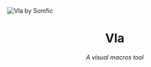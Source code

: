 <img src="banner.png" title="Vla by Somfic">

<div text-align="center">
<h1 align="center">Vla</h1>

<p align="center"><i>A visual macros tool</i></p>
